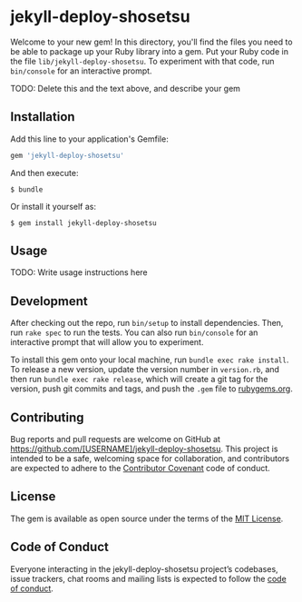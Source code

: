 # jekyll-deploy-shosetsu

Welcome to your new gem! In this directory, you'll find the files you need to be able to package up your Ruby library into a gem. Put your Ruby code in the file `lib/jekyll-deploy-shosetsu`. To experiment with that code, run `bin/console` for an interactive prompt.

TODO: Delete this and the text above, and describe your gem

## Installation

Add this line to your application's Gemfile:

```ruby
gem 'jekyll-deploy-shosetsu'
```

And then execute:

    $ bundle

Or install it yourself as:

    $ gem install jekyll-deploy-shosetsu

## Usage

TODO: Write usage instructions here

## Development

After checking out the repo, run `bin/setup` to install dependencies. Then, run `rake spec` to run the tests. You can also run `bin/console` for an interactive prompt that will allow you to experiment.

To install this gem onto your local machine, run `bundle exec rake install`. To release a new version, update the version number in `version.rb`, and then run `bundle exec rake release`, which will create a git tag for the version, push git commits and tags, and push the `.gem` file to [rubygems.org](https://rubygems.org).

## Contributing

Bug reports and pull requests are welcome on GitHub at https://github.com/[USERNAME]/jekyll-deploy-shosetsu. This project is intended to be a safe, welcoming space for collaboration, and contributors are expected to adhere to the [Contributor Covenant](http://contributor-covenant.org) code of conduct.

## License

The gem is available as open source under the terms of the [MIT License](https://opensource.org/licenses/MIT).

## Code of Conduct

Everyone interacting in the jekyll-deploy-shosetsu project’s codebases, issue trackers, chat rooms and mailing lists is expected to follow the [code of conduct](https://github.com/[USERNAME]/jekyll-deploy-shosetsu/blob/master/CODE_OF_CONDUCT.md).

